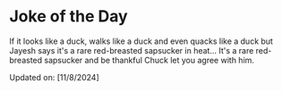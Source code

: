 # Joke of the Day

<!-- #joke -->
If it looks like a duck, walks like a duck and even quacks like a duck but Jayesh says it's a rare red-breasted sapsucker in heat... It's a rare red-breasted sapsucker and be thankful Chuck let you agree with him.

Updated on: [11/8/2024]
<!-- #jokeEnd -->